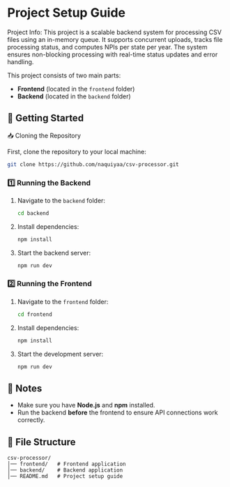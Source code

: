 # Project Setup Guide

Project Info: This project is a scalable backend system for processing CSV files using an in-memory queue. It supports concurrent uploads, tracks file processing status, and computes NPIs per state per year. The system ensures non-blocking processing with real-time status updates and error handling.

This project consists of two main parts:
- **Frontend** (located in the `frontend` folder)
- **Backend** (located in the `backend` folder)

## 🚀 Getting Started

📥 Cloning the Repository

First, clone the repository to your local machine:

```sh 
git clone https://github.com/naquiyaa/csv-processor.git
```

### 1️⃣ Running the Backend

1. Navigate to the `backend` folder:
   ```sh
   cd backend
   ```
2. Install dependencies:
   ```sh
   npm install
   ```
3. Start the backend server:
   ```sh
   npm run dev
   ```
### 2️⃣ Running the Frontend

1. Navigate to the `frontend` folder:
   ```sh
   cd frontend
   ```
2. Install dependencies:
   ```sh
   npm install
   ```
3. Start the development server:
   ```sh
   npm run dev
   ```
## 📌 Notes
- Make sure you have **Node.js** and **npm** installed.
- Run the backend **before** the frontend to ensure API connections work correctly.


## 📄 File Structure
```
csv-processor/
│── frontend/   # Frontend application
│── backend/    # Backend application
│── README.md   # Project setup guide
```

